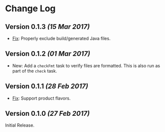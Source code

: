 Change Log
==========

Version 0.1.3 *(15 Mar 2017)*
-----------------------------

 * [Fix](https://github.com/f2prateek/gradle-android-javafmt-plugin/pull/12): Properly exclude build/generated Java files.


Version 0.1.2 *(01 Mar 2017)*
-----------------------------

 * New: Add a `checkFmt` task to verify files are formatted. This is also run as part of the `check` task.


Version 0.1.1 *(28 Feb 2017)*
----------------------------

 * [Fix](https://github.com/f2prateek/gradle-android-javafmt-plugin/pull/3): Support product flavors.


Version 0.1.0 *(27 Feb 2017)*
----------------------------

Initial Release.
